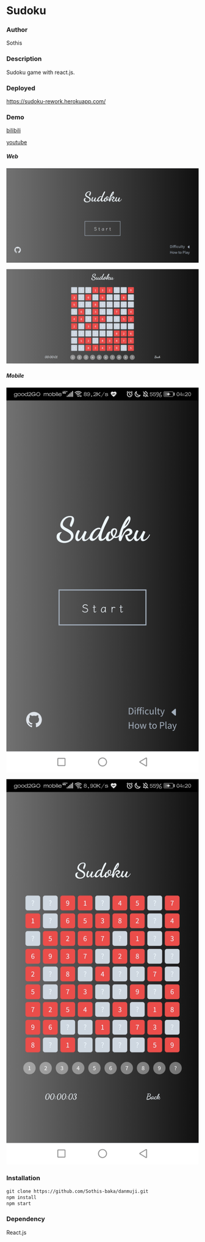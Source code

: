 # Sudoku

### Author

Sothis

### Description

Sudoku game with react.js.

### Deployed

https://sudoku-rework.herokuapp.com/

### Demo

[bilibili](https://www.bilibili.com/video/BV12f4y1P7Jq)

[youtube](https://youtu.be/uJ5xfBOzplY)

##### Web

![web1](https://raw.githubusercontent.com/Sothis-baka/sudoku/master/sources/web1.png)

![web2](https://raw.githubusercontent.com/Sothis-baka/sudoku/master/sources/web2.png)

##### Mobile

![mobile1](https://raw.githubusercontent.com/Sothis-baka/sudoku/master/sources/mobile1.jpg)

 ![mobile2](https://raw.githubusercontent.com/Sothis-baka/sudoku/master/sources/mobile2.jpg)

### Installation

```
git clone https://github.com/Sothis-baka/danmuji.git
npm install
npm start
```

### Dependency

React.js
